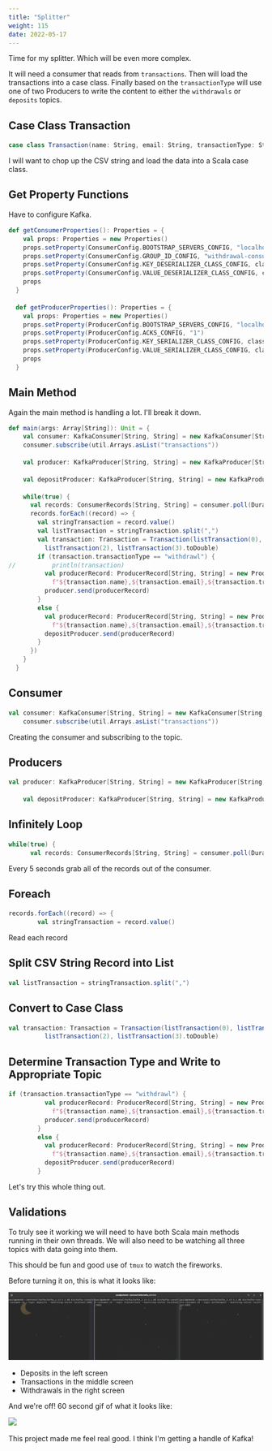 ```yaml
---
title: "Splitter"
weight: 115
date: 2022-05-17
---
```


Time for my splitter. Which will be even more complex.

It will need a consumer that reads from `transactions`. Then will load the transactions into a case class. Finally based on the `transactionType` will use one of two Producers to write the content to either the `withdrawals` or `deposits` topics.

## Case Class Transaction

```scala
case class Transaction(name: String, email: String, transactionType: String, amount: Double)
```

I will want to chop up the CSV string and load the data into a Scala case class.

## Get Property Functions

Have to configure Kafka.

```scala
def getConsumerProperties(): Properties = {
    val props: Properties = new Properties()
    props.setProperty(ConsumerConfig.BOOTSTRAP_SERVERS_CONFIG, "localhost:9092")
    props.setProperty(ConsumerConfig.GROUP_ID_CONFIG, "withdrawal-consumer")
    props.setProperty(ConsumerConfig.KEY_DESERIALIZER_CLASS_CONFIG, classOf[StringDeserializer].getName)
    props.setProperty(ConsumerConfig.VALUE_DESERIALIZER_CLASS_CONFIG, classOf[StringDeserializer].getName)
    props
  }

  def getProducerProperties(): Properties = {
    val props: Properties = new Properties()
    props.setProperty(ProducerConfig.BOOTSTRAP_SERVERS_CONFIG, "localhost:9092")
    props.setProperty(ProducerConfig.ACKS_CONFIG, "1")
    props.setProperty(ProducerConfig.KEY_SERIALIZER_CLASS_CONFIG, classOf[StringSerializer].getName)
    props.setProperty(ProducerConfig.VALUE_SERIALIZER_CLASS_CONFIG, classOf[StringSerializer].getName)
    props
  }
```

## Main Method

Again the main method is handling a lot. I'll break it down.

```scala
def main(args: Array[String]): Unit = {
    val consumer: KafkaConsumer[String, String] = new KafkaConsumer[String, String](getConsumerProperties())
    consumer.subscribe(util.Arrays.asList("transactions"))

    val producer: KafkaProducer[String, String] = new KafkaProducer[String, String](getProducerProperties())

    val depositProducer: KafkaProducer[String, String] = new KafkaProducer[String, String](getProducerProperties())

    while(true) {
      val records: ConsumerRecords[String, String] = consumer.poll(Duration.ofMillis(5000))
      records.forEach((record) => {
        val stringTransaction = record.value()
        val listTransaction = stringTransaction.split(",")
        val transaction: Transaction = Transaction(listTransaction(0), listTransaction(1),
          listTransaction(2), listTransaction(3).toDouble)
        if (transaction.transactionType == "withdrawl") {
//          println(transaction)
          val producerRecord: ProducerRecord[String, String] = new ProducerRecord[String, String]("withdrawals",
            f"${transaction.name},${transaction.email},${transaction.transactionType},${transaction.amount}")
          producer.send(producerRecord)
        }
        else {
          val producerRecord: ProducerRecord[String, String] = new ProducerRecord[String, String]("deposits",
            f"${transaction.name},${transaction.email},${transaction.transactionType},${transaction.amount}")
          depositProducer.send(producerRecord)
        }
      })
    }
  }
```

## Consumer

```scala
val consumer: KafkaConsumer[String, String] = new KafkaConsumer[String, String](getConsumerProperties())
    consumer.subscribe(util.Arrays.asList("transactions"))
```

Creating the consumer and subscribing to the topic.

## Producers

```scala
val producer: KafkaProducer[String, String] = new KafkaProducer[String, String](getProducerProperties())

    val depositProducer: KafkaProducer[String, String] = new KafkaProducer[String, String](getProducerProperties())
```

## Infinitely Loop

```scala
while(true) {
      val records: ConsumerRecords[String, String] = consumer.poll(Duration.ofMillis(5000))
```

Every 5 seconds grab all of the records out of the consumer.

## Foreach

```scala
records.forEach((record) => {
        val stringTransaction = record.value()
```

Read each record

## Split CSV String Record into List

```scala
val listTransaction = stringTransaction.split(",") 
```

## Convert to Case Class

```scala
val transaction: Transaction = Transaction(listTransaction(0), listTransaction(1),
          listTransaction(2), listTransaction(3).toDouble)
```

## Determine Transaction Type and Write to Appropriate Topic

```scala
if (transaction.transactionType == "withdrawl") {
          val producerRecord: ProducerRecord[String, String] = new ProducerRecord[String, String]("withdrawals",
            f"${transaction.name},${transaction.email},${transaction.transactionType},${transaction.amount}")
          producer.send(producerRecord)
        }
        else {
          val producerRecord: ProducerRecord[String, String] = new ProducerRecord[String, String]("deposits",
            f"${transaction.name},${transaction.email},${transaction.transactionType},${transaction.amount}")
          depositProducer.send(producerRecord)
        }
```


Let's try this whole thing out.

## Validations

To truly see it working we will need to have both Scala main methods running in their own threads. We will also need to be watching all three topics with data going into them.

This should be fun and good use of `tmux` to watch the fireworks.

Before turning it on, this is what it looks like:

![](pictures/calm-before-the-storm.png)

- Deposits in the left screen
- Transactions in the middle screen
- Withdrawals in the right screen

And we're off! 60 second gif of what it looks like:

![](pictures/alive.gif)

This project made me feel real good. I think I'm getting a handle of Kafka!